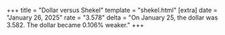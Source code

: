 +++
title = "Dollar versus Shekel"
template = "shekel.html"
[extra]
date = "January 26, 2025"
rate = "3.578"
delta = "On January 25, the dollar was 3.582. The dollar became 0.106% weaker."
+++
